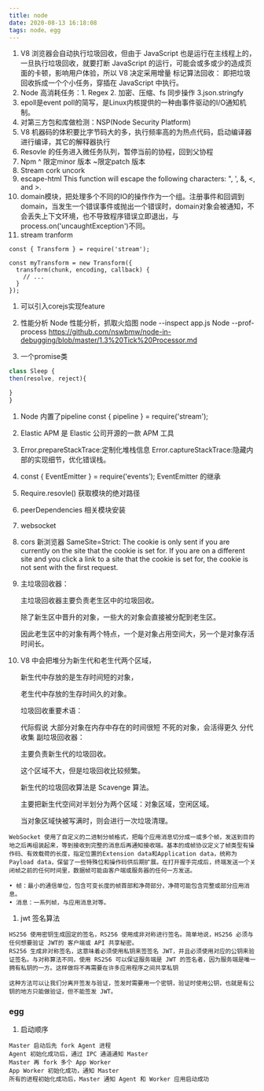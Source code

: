 ```yaml
---
title: node
date: 2020-08-13 16:18:08
tags: node、egg 
---
```

1.  V8 浏览器会自动执行垃圾回收，但由于 JavaScript 也是运行在主线程上的，一旦执行垃圾回收，就要打断 JavaScript 的运行，可能会或多或少的造成页面的卡顿，影响用户体验，所以 V8 决定采用增量 标记算法回收：
   即把垃圾回收拆成一个个小任务，穿插在 JavaScript 中执行。
1. Node 高消耗任务：1. Regex 2. 加密、压缩、fs 同步操作 3.json.stringfy
1. epoll是event poll的简写，是Linux内核提供的一种由事件驱动的I/O通知机制。
1. 对第三方包和库做检测：NSP(Node Security Platform)
1. V8 机器码的体积要比字节码大的多，执行频率高的为热点代码，启动编译器进行编译，其它的解释器执行
1. Resovle 的任务进入微任务队列，暂停当前的协程，回到父协程
1. Npm ^ 限定minor 版本 ~限定patch 版本
1. Stream cork uncork
1. escape-html  This function will escape the following characters: ", ', &, <, and >.
1. domain模块，把处理多个不同的IO的操作作为一个组。注册事件和回调到domain，当发生一个错误事件或抛出一个错误时，domain对象会被通知，不会丢失上下文环境，也不导致程序错误立即退出，与process.on('uncaughtException')不同。
1. stream tranform
```text
const { Transform } = require('stream');

const myTransform = new Transform({
  transform(chunk, encoding, callback) {
    // ...
  }
});
```
1. 可以引入corejs实现feature
1. 性能分析
Node 性能分析，抓取火焰图 node --inspect app.js
Node  --prof-process  https://github.com/nswbmw/node-in-debugging/blob/master/1.3%20Tick%20Processor.md
 
1. 一个promise类 
```javascript
class Sleep {
then(resolve, reject){

}
}
```
1. Node 内置了pipeline  const { pipeline } = require('stream');
1. Elastic APM 是 Elastic 公司开源的一款 APM 工具
1. Error.prepareStackTrace:定制化堆栈信息    Error.captureStackTrace:隐藏内部的实现细节，优化错误栈。
1. const { EventEmitter } = require('events’);  EventEmitter 的继承
1. Require.resovle() 获取模块的绝对路径  
1. peerDependencies 相关模块安装
1. websocket 
1. cors 新浏览器
SameSite=Strict: The cookie is only sent if you are currently on the site that the cookie is set for. If you are on a different site and you click a link to a site that the cookie is set for, the cookie is not sent with the first request.
1. 主垃圾回收器：
   
   主垃圾回收器主要负责老生区中的垃圾回收。
   
   除了新生区中晋升的对象，一些大的对象会直接被分配到老生区。
   
   因此老生区中的对象有两个特点，一个是对象占用空间大，另一个是对象存活时间长。
   
1. V8 中会把堆分为新生代和老生代两个区域，
   
   新生代中存放的是生存时间短的对象，
   
   老生代中存放的生存时间久的对象。
   
   垃圾回收重要术语：
   
   代际假说
   大部分对象在内存中存在的时间很短
   不死的对象，会活得更久
   分代收集
   副垃圾回收器：
   
   主要负责新生代的垃圾回收。
   
   这个区域不大，但是垃圾回收比较频繁。
   
   新生代的垃圾回收算法是 Scavenge 算法。
   
   主要把新生代空间对半划分为两个区域：对象区域，空闲区域。
   
   当对象区域快被写满时，则会进行一次垃圾清理。
   


```text
WebSocket 使用了自定义的二进制分帧格式，把每个应用消息切分成一或多个帧，发送到目的地之后再组装起来，等到接收到完整的消息后再通知接收端。基本的成帧协议定义了帧类型有操作码、有效载荷的长度，指定位置的Extension data和Application data，统称为Payload data，保留了一些特殊位和操作码供后期扩展。在打开握手完成后，终端发送一个关闭帧之前的任何时间里，数据帧可能由客户端或服务器的任何一方发送。

• 帧：最小的通信单位，包含可变长度的帧首部和净荷部分，净荷可能包含完整或部分应用消息。
• 消息：一系列帧，与应用消息对等。
```
1. jwt 签名算法
```text
HS256 使用密钥生成固定的签名，RS256 使用成非对称进行签名。简单地说，HS256 必须与任何想要验证 JWT的 客户端或 API 共享秘密。
RS256 生成非对称签名，这意味着必须使用私钥来签签名 JWT，并且必须使用对应的公钥来验证签名。与对称算法不同，使用 RS256 可以保证服务端是 JWT 的签名者，因为服务端是唯一拥有私钥的一方。这样做将不再需要在许多应用程序之间共享私钥

这种方法可以让我们分离开签发与验证，签发时需要用一个密钥，验证时使用公钥，也就是有公钥的地方只能做验证，但不能签发 JWT。
```
### egg
1. 启动顺序
```text
Master 启动后先 fork Agent 进程
Agent 初始化成功后，通过 IPC 通道通知 Master
Master 再 fork 多个 App Worker
App Worker 初始化成功，通知 Master
所有的进程初始化成功后，Master 通知 Agent 和 Worker 应用启动成功
```